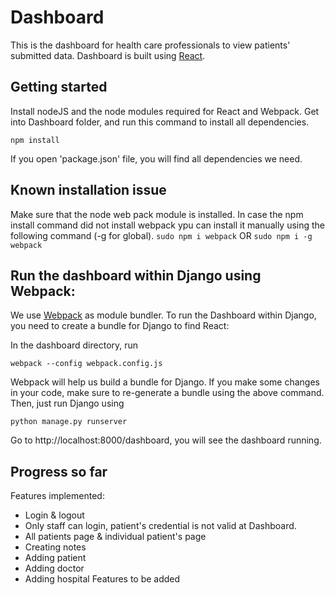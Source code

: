 # Dashboard
This is the dashboard for health care professionals to view patients' submitted data.
Dashboard is built using [React](https://reactjs.org/).

## Getting started
Install nodeJS and the node modules required for React and Webpack.
Get into Dashboard folder, and run this command to install all dependencies.
```
npm install
```
If you open 'package.json' file, you will find all dependencies we need.


## Known installation issue
Make sure that the node web pack module is installed. In case the npm install command did not install webpack ypu can install it manually using the following command (-g for global).
``` sudo npm i webpack ```  OR  ``` sudo npm i -g webpack ``` 


## Run the dashboard within Django using Webpack:
We use [Webpack](https://webpack.js.org/) as module bundler. To run the Dashboard within Django, you need to create a bundle for Django to find React:

In the dashboard directory, run
```
webpack --config webpack.config.js
```

Webpack will help us build a bundle for Django. If you make some changes in your code, make sure to re-generate a bundle using the above command. Then, just run Django using
```
python manage.py runserver
```
Go to http://localhost:8000/dashboard, you will see the dashboard running.

## Progress so far
Features implemented:
* Login & logout
* Only staff can login, patient's credential is not valid at Dashboard.
* All patients page & individual patient's page
* Creating notes
* Adding patient
* Adding doctor
* Adding hospital
Features to be added
